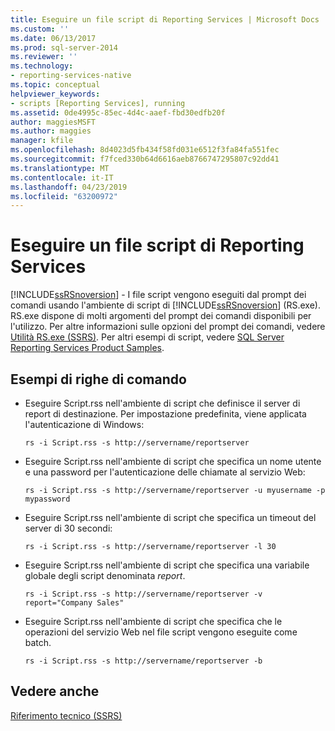 ```yaml
---
title: Eseguire un file script di Reporting Services | Microsoft Docs
ms.custom: ''
ms.date: 06/13/2017
ms.prod: sql-server-2014
ms.reviewer: ''
ms.technology:
- reporting-services-native
ms.topic: conceptual
helpviewer_keywords:
- scripts [Reporting Services], running
ms.assetid: 0de4995c-85ec-4d4c-aaef-fbd30edfb20f
author: maggiesMSFT
ms.author: maggies
manager: kfile
ms.openlocfilehash: 8d4023d5fb434f58fd031e6512f3fa84fa551fec
ms.sourcegitcommit: f7fced330b64d6616aeb8766747295807c92dd41
ms.translationtype: MT
ms.contentlocale: it-IT
ms.lasthandoff: 04/23/2019
ms.locfileid: "63200972"
---
```

# <a name="run-a-reporting-services-script-file"></a>Eseguire un file script di Reporting Services
  [!INCLUDE[ssRSnoversion](../../includes/ssrsnoversion-md.md)] - I file script vengono eseguiti dal prompt dei comandi usando l'ambiente di script di [!INCLUDE[ssRSnoversion](../../includes/ssrsnoversion-md.md)] (RS.exe). RS.exe dispone di molti argomenti del prompt dei comandi disponibili per l'utilizzo. Per altre informazioni sulle opzioni del prompt dei comandi, vedere [Utilità RS.exe &#40;SSRS&#41;](rs-exe-utility-ssrs.md). Per altri esempi di script, vedere [SQL Server Reporting Services Product Samples](https://go.microsoft.com/fwlink/?LinkId=177889).  
  
## <a name="sample-command-lines"></a>Esempi di righe di comando  
  
-   Eseguire Script.rss nell'ambiente di script che definisce il server di report di destinazione. Per impostazione predefinita, viene applicata l'autenticazione di Windows:  
  
    ```  
    rs -i Script.rss -s http://servername/reportserver  
    ```  
  
-   Eseguire Script.rss nell'ambiente di script che specifica un nome utente e una password per l'autenticazione delle chiamate al servizio Web:  
  
    ```  
    rs -i Script.rss -s http://servername/reportserver -u myusername -p mypassword  
    ```  
  
-   Eseguire Script.rss nell'ambiente di script che specifica un timeout del server di 30 secondi:  
  
    ```  
    rs -i Script.rss -s http://servername/reportserver -l 30  
    ```  
  
-   Eseguire Script.rss nell'ambiente di script che specifica una variabile globale degli script denominata *report*.  
  
    ```  
    rs -i Script.rss -s http://servername/reportserver -v report="Company Sales"  
    ```  
  
-   Eseguire Script.rss nell'ambiente di script che specifica che le operazioni del servizio Web nel file script vengono eseguite come batch.  
  
    ```  
    rs -i Script.rss -s http://servername/reportserver -b  
    ```  
  
## <a name="see-also"></a>Vedere anche  
 [Riferimento tecnico &#40;SSRS&#41;](../technical-reference-ssrs.md)  
  
  
